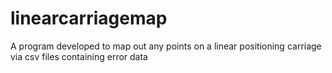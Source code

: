 # linearcarriagemap
A program developed to map out any points on a linear positioning carriage via csv files containing error data
